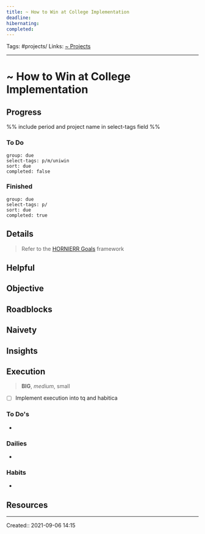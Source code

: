 ```yaml
---
title: ~ How to Win at College Implementation
deadline:
hibernating:
completed:
---
```

Tags: #projects/
Links: [~ Projects](out/~-projects.md)
___
# ~ How to Win at College Implementation
## Progress
%% include period and project name in select-tags field %%
### To Do
```tq
group: due
select-tags: p/m/uniwin
sort: due
completed: false

```
### Finished
```tq
group: due
select-tags: p/
sort: due
completed: true

```
## Details
> Refer to the [HORNIERR Goals](out/hornierr-goals.md) framework

**Helpful**
- 

**Objective**
- 

**Roadblocks**
- 

**Naivety**
- 

**Insights**
- 
## Execution
> **BIG**, *medium*, small

- [ ] Implement execution into tq and habitica
### To Do's
- 
### Dailies
- 
### Habits
- 
## Resources

___
Created:: 2021-09-06 14:15
